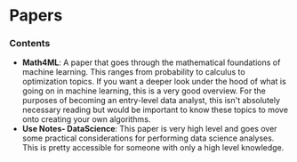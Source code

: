 # Papers

### Contents

* __Math4ML__: A paper that goes through the mathematical foundations of machine learning. This ranges from probability to calculus to optimization topics. If you want a deeper look under the hood of what is going on in machine learning, this is a very good overview. For the purposes of becoming an entry-level data analyst, this isn't absolutely necessary reading but would be important to know these topics to move onto creating your own algorithms.
* __Use Notes- DataScience__: This paper is very high level and goes over some practical considerations for performing data science analyses. This is pretty accessible for someone with only a high level knowledge.
